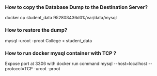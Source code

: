 ### How to copy the Database Dump to the Destination Server?
docker cp student_data 952803436d01:/var/data/mysql


### How to restore the dump?
 mysql -uroot -proot College < student_data

### How to run docker mysql container with TCP ?
Expose port at 3306 with docker run command
mysql --host=localhost --protocol=TCP -uroot -proot